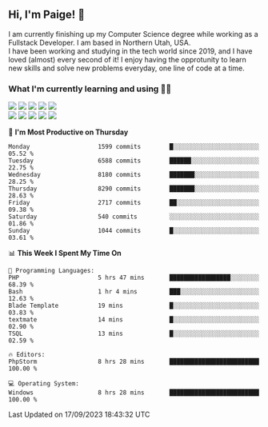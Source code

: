 ## Hi, I'm Paige! :vulcan_salute:

I am currently finishing up my Computer Science degree while working as a Fullstack Developer. I am based in Northern Utah, USA. \
I have been working and studying in the tech world since 2019, and I have loved (almost) every second of it! I enjoy having the opprotunity to learn new skills and solve new problems everyday, one line of code at a time.  

### What I'm currently learning and using :woman_technologist:
![](https://img.shields.io/badge/Laravel-FF2D20?style=for-the-badge&logo=laravel&logoColor=white) 
![](https://img.shields.io/badge/PHP-777BB4?style=for-the-badge&logo=php&logoColor=white)
![](https://img.shields.io/badge/Vue.js-35495E?style=for-the-badge&logo=vuedotjs&logoColor=4FC08D) 
![](https://img.shields.io/badge/MySQL-005C84?style=for-the-badge&logo=mysql&logoColor=white) 
![](https://img.shields.io/badge/Tailwind_CSS-38B2AC?style=for-the-badge&logo=tailwind-css&logoColor=white) \
![](https://img.shields.io/badge/Python-FFD43B?style=for-the-badge&logo=python&logoColor=blue)
![](https://img.shields.io/badge/Django-092E20?style=for-the-badge&logo=django&logoColor=green)
![](https://img.shields.io/badge/Kotlin-0095D5?&style=for-the-badge&logo=kotlin&logoColor=white)
![](https://img.shields.io/badge/Java-ED8B00?style=for-the-badge&logo=java&logoColor=white)
![](https://img.shields.io/badge/Haskell-5D4F85?style=for-the-badge&logo=haskell&logoColor=white) 

<!--START_SECTION:waka-->
📅 **I'm Most Productive on Thursday** 

```text
Monday                   1599 commits        █░░░░░░░░░░░░░░░░░░░░░░░░   05.52 % 
Tuesday                  6588 commits        ██████░░░░░░░░░░░░░░░░░░░   22.75 % 
Wednesday                8180 commits        ███████░░░░░░░░░░░░░░░░░░   28.25 % 
Thursday                 8290 commits        ███████░░░░░░░░░░░░░░░░░░   28.63 % 
Friday                   2717 commits        ██░░░░░░░░░░░░░░░░░░░░░░░   09.38 % 
Saturday                 540 commits         ░░░░░░░░░░░░░░░░░░░░░░░░░   01.86 % 
Sunday                   1044 commits        █░░░░░░░░░░░░░░░░░░░░░░░░   03.61 % 
```


📊 **This Week I Spent My Time On** 

```text
💬 Programming Languages: 
PHP                      5 hrs 47 mins       █████████████████░░░░░░░░   68.39 % 
Bash                     1 hr 4 mins         ███░░░░░░░░░░░░░░░░░░░░░░   12.63 % 
Blade Template           19 mins             █░░░░░░░░░░░░░░░░░░░░░░░░   03.83 % 
textmate                 14 mins             █░░░░░░░░░░░░░░░░░░░░░░░░   02.90 % 
TSQL                     13 mins             █░░░░░░░░░░░░░░░░░░░░░░░░   02.59 % 

🔥 Editors: 
PhpStorm                 8 hrs 28 mins       █████████████████████████   100.00 % 

💻 Operating System: 
Windows                  8 hrs 28 mins       █████████████████████████   100.00 % 
```


 Last Updated on 17/09/2023 18:43:32 UTC
<!--END_SECTION:waka-->
